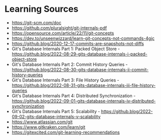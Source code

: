# Learning Sources

- https://git-scm.com/doc
- https://github.com/pluralsight/git-internals-pdf
- https://opensource.com/article/22/11/git-concepts
- https://dev.to/unseenwizzard/learn-git-concepts-not-commands-4gjc
- https://github.blog/2020-12-17-commits-are-snapshots-not-diffs
- Git's Database Internals Part 1: Packed Object Store - https://github.blog/2022-08-29-gits-database-internals-i-packed-object-store
- Git's Database Internals Part 2: Commit History Queries - https://github.blog/2022-08-30-gits-database-internals-ii-commit-history-queries
- Git's Database Internals Part 3: File History Queries - https://github.blog/2022-08-31-gits-database-internals-iii-file-history-queries
- Git's Database Internals Part 4: Distributed Synchronization - https://github.blog/2022-09-01-gits-database-internals-iv-distributed-synchronization
- Git's Database Internals Part 5: Scalability - https://github.blog/2022-09-02-gits-database-internals-v-scalability
- https://www.atlassian.com/git
- https://www.gitkraken.com/learn/git
- https://gitexcited.com/git-learning-recommendations
